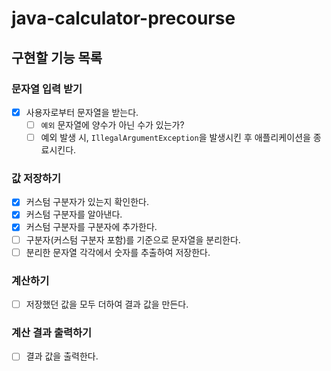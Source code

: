 # java-calculator-precourse
## 구현할 기능 목록

### 문자열 입력 받기
- [x] 사용자로부터 문자열을 받는다.
  - [ ] `예외` 문자열에 양수가 아닌 수가 있는가?
  - [ ] 예외 발생 시, `IllegalArgumentException`을 발생시킨 후 애플리케이션을 종료시킨다.

### 값 저장하기
 - [x] 커스텀 구분자가 있는지 확인한다.
 - [x] 커스텀 구분자를 알아낸다.
 - [x] 커스텀 구분자를 구분자에 추가한다.
 - [ ] 구분자(커스텀 구분자 포함)를 기준으로 문자열을 분리한다.
 - [ ] 분리한 문자열 각각에서 숫자를 추출하여 저장한다.

### 계산하기
- [ ] 저장했던 값을 모두 더하여 결과 값을 만든다.

### 계산 결과 출력하기
- [ ] 결과 값을 출력한다.
